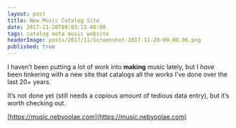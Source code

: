 ```yaml
---
layout: post
title: New Music Catalog Site
date: 2017-11-28T09:03:13-08:00
tags: catalog meta music website
headerImage: posts/2017/11/Screenshot-2017-11-28-09.00.06.png
published: true
---
```


I haven&#8217;t been putting a lot of work into **making** music lately, but I _have_ been tinkering with a new site that catalogs all the works I&#8217;ve done over the last 20+ years.

It&#8217;s not done yet (still needs a copious amount of tedious data entry), but it&#8217;s worth checking out.

[https://music.nebyoolae.com](https://music.nebyoolae.com)

<!--more-->

